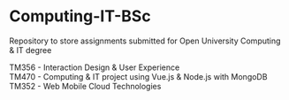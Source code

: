 # Computing-IT-BSc
Repository to store assignments submitted for Open University Computing & IT degree

TM356 - Interaction Design & User Experience <br/>
TM470 - Computing & IT project using Vue.js & Node.js with MongoDB <br/>
TM352 - Web Mobile Cloud Technologies

